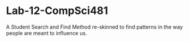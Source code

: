 # Lab-12-CompSci481
A Student Search and Find Method re-skinned to find patterns in the way people are meant to influence us.
